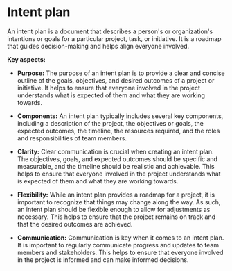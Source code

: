 # Intent plan

An intent plan is a document that describes a person's or organization's intentions or goals for a particular project, task, or initiative. It is a roadmap that guides decision-making and helps align everyone involved.

**Key aspects:**

* **Purpose:** The purpose of an intent plan is to provide a clear and concise outline of the goals, objectives, and desired outcomes of a project or initiative. It helps to ensure that everyone involved in the project understands what is expected of them and what they are working towards.

* **Components:** An intent plan typically includes several key components, including a description of the project, the objectives or goals, the expected outcomes, the timeline, the resources required, and the roles and responsibilities of team members.

* **Clarity:** Clear communication is crucial when creating an intent plan. The objectives, goals, and expected outcomes should be specific and measurable, and the timeline should be realistic and achievable. This helps to ensure that everyone involved in the project understands what is expected of them and what they are working towards.

* **Flexibility:** While an intent plan provides a roadmap for a project, it is important to recognize that things may change along the way. As such, an intent plan should be flexible enough to allow for adjustments as necessary. This helps to ensure that the project remains on track and that the desired outcomes are achieved.

* **Communication:** Communication is key when it comes to an intent plan. It is important to regularly communicate progress and updates to team members and stakeholders. This helps to ensure that everyone involved in the project is informed and can make informed decisions.
